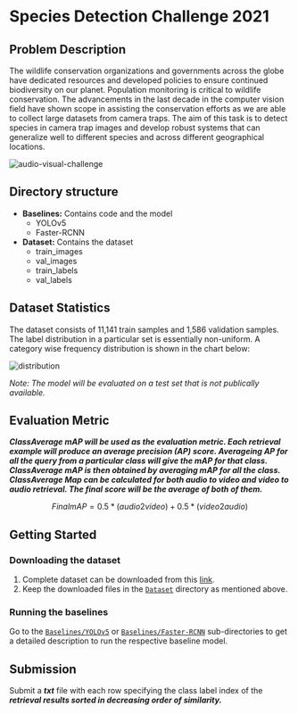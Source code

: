 # Species Detection Challenge 2021
## Problem Description
The wildlife conservation organizations and governments across the globe have dedicated resources and developed policies to ensure continued biodiversity on our planet. Population monitoring is critical to wildlife conservation. The advancements in the last decade in the computer vision field have shown scope in assisting the conservation efforts as we are able to collect large datasets from camera traps. The aim of this task is to detect species in camera trap images and develop robust systems that can generalize well to different species and across different geographical locations.

![audio-visual-challenge](https://ci4.googleusercontent.com/proxy/pz5n4yxA_iyZw2JaoSJA5ux6cK6k2u6tYPQuE42YHHx_KAzLBgQL-oVBBisTk9Dbk3r1Ln-pAjUy97WJFV6paxwW2MckmqvBin7Tjy5Io7p-I2pXiGL6E8FIj7aQyhBpXwngqHhpVTnFCTtcaLhQ4eBucqznyf8icn-t28kIWWi9e2FD-NTEOgZSdFdhuzLkVHtylMoeob-c8XoAC67Z=s0-d-e1-ft#https://docs.google.com/drawings/d/e/2PACX-1vQjQYbKg6dZZ5o1Q4U1Ty-FiXGgzXf2sUc_l4IoXHSO7BfUmQXiggbO-6h_4jTeI4EvTvXYOnSoxhpY/pub?w=962&h=540)


## Directory structure
- **Baselines:** Contains code and the model
   - YOLOv5
   - Faster-RCNN
- **Dataset:** Contains the dataset
   - train_images
   - val_images
   - train_labels
   - val_labels

## Dataset Statistics
The dataset consists of 11,141 train samples and 1,586 validation samples. The label distribution in a particular set is essentially non-uniform. A category wise frequency distribution is shown in the chart below:


![distribution](https://user-images.githubusercontent.com/89697711/134514955-0deffe21-7703-4af0-ad60-29b5cc0d0371.png)

<!--![train-set-distribution](https://user-images.githubusercontent.com/89697711/134506331-e51d80bc-1f0e-4c50-bdf9-586269c9c096.png)

![val-set-distribution](https://user-images.githubusercontent.com/89697711/134506335-831bd227-ffbd-4efd-94d9-2ff4ada57786.png)

Train Set Distribution
![Training_Dataset](https://user-images.githubusercontent.com/89697711/134462094-3b0db5ae-516e-486e-b918-51c33125d76d.png)

Validation Set Distribution
![Validation](https://user-images.githubusercontent.com/89697711/134462112-ad4dd01f-6858-4045-963c-88fad8eecfa9.png)
!-->

*Note: The model will be evaluated on a test set that is not publically available.*

## Evaluation Metric
***ClassAverage mAP will be used as the evaluation metric. Each retrieval example will produce an average precision (AP) score. Averageing AP for all the query from a particular class will give the mAP for that class. ClassAverage mAP is then obtained by averaging mAP for all the class. ClassAverage Map can be calculated for both audio to video and video to audio retrieval. The final score will be the average of both of them.***

```math
Final mAP = 0.5*(audio2video) + 0.5*(video2audio)
```

## Getting Started
### Downloading the dataset
1. Complete dataset can be downloaded from this [link](https://drive.google.com/drive/folders/1C5c8K0ZkPhzz-RX1qkPgkGejAssSA72v). 
2. Keep the downloaded files in the [```Dataset```](https://github.com/ICVGIP-Challenge/SpeciesDetection-Challenge2021/tree/main/Dataset) directory as mentioned above.

### Running the baselines
Go to the [```Baselines/YOLOv5```](https://github.com/ICVGIP-Challenge/SpeciesDetection-Challenge2021/tree/main/Baselines/YOLOv5) or [```Baselines/Faster-RCNN```](https://github.com/ICVGIP-Challenge/SpeciesDetection-Challenge2021/tree/main/Baselines/Faster-RCNN) sub-directories to get a detailed description to run the respective baseline model.

## Submission
Submit a ***txt*** file with each row specifying the class label index of the ***retrieval results sorted in decreasing order of similarity.***
